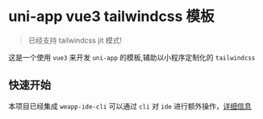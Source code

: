 # uni-app vue3 tailwindcss 模板

> 已经支持 tailwindcss jit 模式!

这是一个使用 `vue3` 来开发 `uni-app` 的模板,辅助以小程序定制化的 `tailwindcss`

## 快速开始

本项目已经集成 `weapp-ide-cli` 可以通过 `cli` 对 `ide` 进行额外操作，[详细信息](https://www.npmjs.com/package/weapp-ide-cli)
